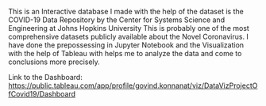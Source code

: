 This is an Interactive database I made with the help of the dataset is the COVID-19 Data Repository by the Center for Systems Science and Engineering at Johns Hopkins University 
This is probably one of the most comprehensive datasets publicly available about the Novel Coronavirus.
I have done the prepossessing in Jupyter Notebook and the Visualization with the help of Tableau with helps me to analyze the data and come to conclusions more precisely.

Link to the Dashboard: https://public.tableau.com/app/profile/govind.konnanat/viz/DataVizProjectOfCovid19/Dashboard
